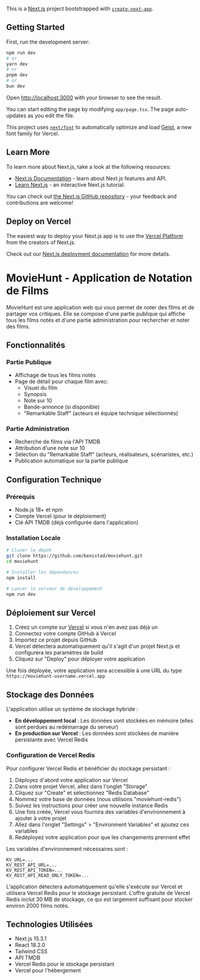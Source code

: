 This is a [Next.js](https://nextjs.org) project bootstrapped with [`create-next-app`](https://nextjs.org/docs/app/api-reference/cli/create-next-app).

## Getting Started

First, run the development server:

```bash
npm run dev
# or
yarn dev
# or
pnpm dev
# or
bun dev
```

Open [http://localhost:3000](http://localhost:3000) with your browser to see the result.

You can start editing the page by modifying `app/page.tsx`. The page auto-updates as you edit the file.

This project uses [`next/font`](https://nextjs.org/docs/app/building-your-application/optimizing/fonts) to automatically optimize and load [Geist](https://vercel.com/font), a new font family for Vercel.

## Learn More

To learn more about Next.js, take a look at the following resources:

- [Next.js Documentation](https://nextjs.org/docs) - learn about Next.js features and API.
- [Learn Next.js](https://nextjs.org/learn) - an interactive Next.js tutorial.

You can check out [the Next.js GitHub repository](https://github.com/vercel/next.js) - your feedback and contributions are welcome!

## Deploy on Vercel

The easiest way to deploy your Next.js app is to use the [Vercel Platform](https://vercel.com/new?utm_medium=default-template&filter=next.js&utm_source=create-next-app&utm_campaign=create-next-app-readme) from the creators of Next.js.

Check out our [Next.js deployment documentation](https://nextjs.org/docs/app/building-your-application/deploying) for more details.

# MovieHunt - Application de Notation de Films

MovieHunt est une application web qui vous permet de noter des films et de partager vos critiques. Elle se compose d'une partie publique qui affiche tous les films notés et d'une partie administration pour rechercher et noter des films.

## Fonctionnalités

### Partie Publique
- Affichage de tous les films notés
- Page de détail pour chaque film avec:
  - Visuel du film
  - Synopsis
  - Note sur 10
  - Bande-annonce (si disponible)
  - "Remarkable Staff" (acteurs et équipe technique sélectionnés)

### Partie Administration
- Recherche de films via l'API TMDB
- Attribution d'une note sur 10
- Sélection du "Remarkable Staff" (acteurs, réalisateurs, scénaristes, etc.)
- Publication automatique sur la partie publique

## Configuration Technique

### Prérequis
- Node.js 18+ et npm
- Compte Vercel (pour le déploiement)
- Clé API TMDB (déjà configurée dans l'application)

### Installation Locale

```bash
# Cloner le dépôt
git clone https://github.com/benistad/moviehunt.git
cd moviehunt

# Installer les dépendances
npm install

# Lancer le serveur de développement
npm run dev
```

## Déploiement sur Vercel

1. Créez un compte sur [Vercel](https://vercel.com) si vous n'en avez pas déjà un
2. Connectez votre compte GitHub à Vercel
3. Importez ce projet depuis GitHub
4. Vercel détectera automatiquement qu'il s'agit d'un projet Next.js et configurera les paramètres de build
5. Cliquez sur "Deploy" pour déployer votre application

Une fois déployée, votre application sera accessible à une URL du type `https://moviehunt-username.vercel.app`

## Stockage des Données

L'application utilise un système de stockage hybride :

- **En développement local** : Les données sont stockées en mémoire (elles sont perdues au redémarrage du serveur)
- **En production sur Vercel** : Les données sont stockées de manière persistante avec Vercel Redis

### Configuration de Vercel Redis

Pour configurer Vercel Redis et bénéficier du stockage persistant :

1. Déployez d'abord votre application sur Vercel
2. Dans votre projet Vercel, allez dans l'onglet "Storage"
3. Cliquez sur "Create" et sélectionnez "Redis Database"
4. Nommez votre base de données (nous utilisons "moviehunt-redis")
5. Suivez les instructions pour créer une nouvelle instance Redis
6. Une fois créée, Vercel vous fournira des variables d'environnement à ajouter à votre projet
7. Allez dans l'onglet "Settings" > "Environment Variables" et ajoutez ces variables
8. Redéployez votre application pour que les changements prennent effet

Les variables d'environnement nécessaires sont :

```
KV_URL=...  
KV_REST_API_URL=...  
KV_REST_API_TOKEN=...  
KV_REST_API_READ_ONLY_TOKEN=...  
```

L'application détectera automatiquement qu'elle s'exécute sur Vercel et utilisera Vercel Redis pour le stockage persistant. L'offre gratuite de Vercel Redis inclut 30 MB de stockage, ce qui est largement suffisant pour stocker environ 2000 films notés.

## Technologies Utilisées

- Next.js 15.3.1
- React 18.2.0
- Tailwind CSS
- API TMDB
- Vercel Redis pour le stockage persistant
- Vercel pour l'hébergement
